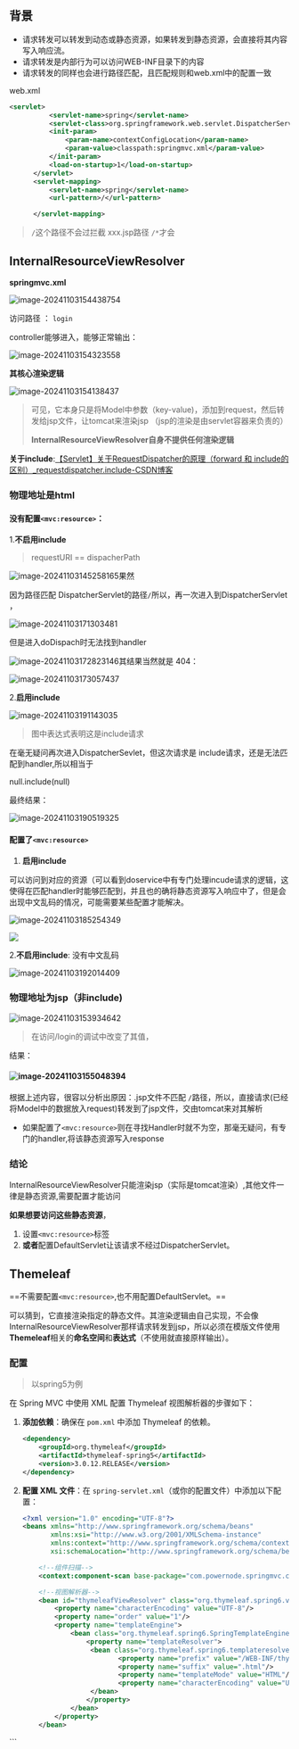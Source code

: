 



## 背景

- 请求转发可以转发到动态或静态资源，如果转发到静态资源，会直接将其内容写入响应流。
- 请求转发是内部行为可以访问WEB-INF目录下的内容
- 请求转发的同样也会进行路径匹配，且匹配规则和web.xml中的配置一致





web.xml

```xml
<servlet>
          <servlet-name>spring</servlet-name>
          <servlet-class>org.springframework.web.servlet.DispatcherServlet</servlet-class>
          <init-param>
              <param-name>contextConfigLocation</param-name>
              <param-value>classpath:springmvc.xml</param-value>
          </init-param>
          <load-on-startup>1</load-on-startup>
      </servlet>
      <servlet-mapping>
          <servlet-name>spring</servlet-name>
          <url-pattern>/</url-pattern>  

      </servlet-mapping>

```

> `/`这个路径不会过拦截 xxx.jsp路径   `/*`才会



## **InternalResourceViewResolver**



**springmvc.xml**

![image-20241103154438754](E:\vulEnv\envConfig\images\image-20241103154438754.png)

访问路径 ： `login`

controller能够进入，能够正常输出：

![image-20241103154323558](E:\vulEnv\envConfig\images\image-20241103154323558.png)



**其核心渲染逻辑**

![image-20241103154138437](E:\vulEnv\envConfig\images\image-20241103154138437.png)

> 可见，它本身只是将Model中参数（key-value)，添加到request，然后转发给jsp文件，让tomcat来渲染jsp （jsp的渲染是由servlet容器来负责的）
>
> 
>
> **InternalResourceViewResolver自身不提供任何渲染逻辑**







 **关于include**:[【Servlet】关于RequestDispatcher的原理（forward 和 include的区别）_requestdispatcher.include-CSDN博客](https://blog.csdn.net/gaoshan12345678910/article/details/82183820)

### 物理地址是html

#### 没有配置`<mvc:resource>`：

1.**不启用include**



> requestURI == dispacherPath 

![image-20241103145258165](E:\vulEnv\envConfig\images\image-20241103145258165.png)果然



因为路径匹配 DispatcherServlet的路径`/`所以，再一次进入到DispatcherServlet ，

![image-20241103171303481](E:\vulEnv\envConfig\images\image-20241103171303481.png)

但是进入doDispach时无法找到handler

![image-20241103172823146](E:\vulEnv\envConfig\images\image-20241103172823146.png)其结果当然就是 404：

![image-20241103173057437](E:\vulEnv\envConfig\images\image-20241103173057437.png)



2.**启用include**

![image-20241103191143035](E:\vulEnv\envConfig\images\image-20241103191143035.png)

> 图中表达式表明这是include请求

在毫无疑问再次进入DispatcherSevlet，但这次请求是 include请求，还是无法匹配到handler,所以相当于

null.include(null)

最终结果：

![image-20241103190519325](E:\vulEnv\envConfig\images\image-20241103190519325.png)

#### 配置了`<mvc:resource>`

1. **启用include**



可以访问到对应的资源（可以看到doservice中有专门处理incude请求的逻辑，这使得在匹配handler时能够匹配到，并且也的确将静态资源写入响应中了，但是会出现中文乱码的情况，可能需要某些配置才能解决。

![image-20241103185254349](E:\vulEnv\envConfig\images\image-20241103185254349.png)

![](E:\vulEnv\envConfig\images\image-20241103185847594.png)

2.**不启用include**:   没有中文乱码

![image-20241103192014409](E:\vulEnv\envConfig\images\image-20241103192014409.png)

### 物理地址为jsp（非include)

![image-20241103153934642](C:\Users\王晨旭\AppData\Roaming\Typora\typora-user-images\image-20241103153934642.png)

> 在访问/login的调试中改变了其值，

结果：

#### ![image-20241103155048394](C:\Users\王晨旭\AppData\Roaming\Typora\typora-user-images\image-20241103155048394.png)

根据上述内容，很容以分析出原因：.jsp文件不匹配 `/`路径，所以，直接请求(已经将Model中的数据放入request)转发到了jsp文件，交由tomcat来对其解析



- 如果配置了`<mvc:resource>`则在寻找Handler时就不为空，那毫无疑问，有专门的handler,将该静态资源写入response



### 结论

InternalResourceViewResolver只能渲染jsp（实际是tomcat渲染）,其他文件一律是静态资源,需要配置才能访问

**如果想要访问这些静态资源**，

1. 设置`<mvc:resource>`标签
2. **或者**配置DefaultServlet让该请求不经过DispatcherServlet。



## **Themeleaf**

==不需要配置`<mvc:resource>`,也不用配置DefaultServlet。==

可以猜到，它直接渲染指定的静态文件。其渲染逻辑由自己实现，不会像InternalResourceViewResolver那样请求转发到jsp，所以必须在模版文件使用**Themeleaf**相关的**命名空间**和**表达式**（不使用就直接原样输出）。





### 配置

> 以spring5为例

在 Spring MVC 中使用 XML 配置 Thymeleaf 视图解析器的步骤如下：

1. **添加依赖**：确保在 `pom.xml` 中添加 Thymeleaf 的依赖。

   ```xml
   <dependency>
       <groupId>org.thymeleaf</groupId>
       <artifactId>thymeleaf-spring5</artifactId>
       <version>3.0.12.RELEASE</version>
   </dependency>
   ```

2. **配置 XML 文件**：在 `spring-servlet.xml`（或你的配置文件）中添加以下配置：

   ```xml
   <?xml version="1.0" encoding="UTF-8"?>
   <beans xmlns="http://www.springframework.org/schema/beans"
          xmlns:xsi="http://www.w3.org/2001/XMLSchema-instance"
          xmlns:context="http://www.springframework.org/schema/context"
          xsi:schemaLocation="http://www.springframework.org/schema/beans http://www.springframework.org/schema/beans/spring-beans.xsd http://www.springframework.org/schema/context https://www.springframework.org/schema/context/spring-context.xsd">
   
       <!--组件扫描-->
       <context:component-scan base-package="com.powernode.springmvc.controller"/>

       <!--视图解析器-->
       <bean id="thymeleafViewResolver" class="org.thymeleaf.spring6.view.ThymeleafViewResolver">
           <property name="characterEncoding" value="UTF-8"/>
           <property name="order" value="1"/>
           <property name="templateEngine">
               <bean class="org.thymeleaf.spring6.SpringTemplateEngine">
                   <property name="templateResolver">
                    <bean class="org.thymeleaf.spring6.templateresolver.SpringResourceTemplateResolver">
                           <property name="prefix" value="/WEB-INF/thymeleaf/"/>
                           <property name="suffix" value=".html"/>
                           <property name="templateMode" value="HTML"/>
                           <property name="characterEncoding" value="UTF-8"/>
                    </bean>
                   </property>
               </bean>
           </property>
       </bean>
   
</beans>
   ```
   


